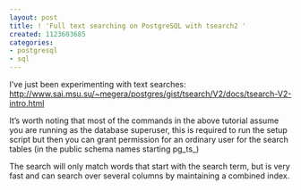 ```yaml
---
layout: post
title: ! 'Full text searching on PostgreSQL with tsearch2 '
created: 1123603685
categories:
- postgresql
- sql
---
```

I’ve just been experimenting with text searches: <a href="http://www.sai.msu.su/%7Emegera/postgres/gist/tsearch/V2/docs/tsearch-V2-intro.html">http://www.sai.msu.su/~megera/postgres/gist/tsearch/V2/docs/tsearch-V2-intro.html</a>
<div class="post-entry">
<p>
It’s worth noting that most of the commands in the above tutorial
assume you are running as the database superuser, this is required to
run the setup script but then you can grant permission for an ordinary
user for the search tables (in the public schema names starting pg_ts_)
</p>
<p>
The search will only match words that start with the search term,
but is very fast and can search over several columns by maintaining a
combined index.
</p>
</div>
